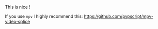 This is nice !

If you use `mpv` I highly recommend this: https://github.com/pvpscript/mpv-video-splice
